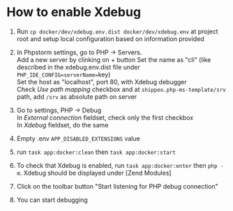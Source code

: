 # How to enable Xdebug

1. Run `cp docker/dev/xdebug.env.dist docker/dev/xdebug.env` at project root and setup local configuration based on information provided

2. In Phpstorm settings, go to PHP -> Servers.  
Add a new server by clinking on + button
Set the name as "cli" (like described in the xdebug.env.dist file under `PHP_IDE_CONFIG=serverName=`key)  
Set the host as "localhost", port 80, with Xdebug debugger  
Check _Use path mapping_ checkbox and at `shippeo.php-ms-template/srv` path, add `/srv` as absolute path on server
3. Go to settings, PHP -> Debug  
In _External connection_ fieldset, check only the first checkbox  
In _Xdebug_ fieldset, do the same
4. Empty .env `APP_DISABLED_EXTENSIONS` value
5. run `task app:docker:clean` then `task app:docker:start` 
6. To check that Xdebug is enabled, run `task app:docker:enter` then `php -m`. Xdebug should be displayed under [Zend Modules]
7. Click on the toolbar button "Start listening for PHP debug connection"
8. You can start debugging

